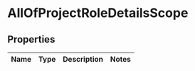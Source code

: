 # AllOfProjectRoleDetailsScope

## Properties
Name | Type | Description | Notes
------------ | ------------- | ------------- | -------------
